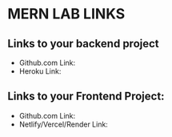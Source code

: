 # MERN LAB LINKS

## Links to your backend project

- Github.com Link:
- Heroku Link:

## Links to your Frontend Project:

- Github.com Link:
- Netlify/Vercel/Render Link:

